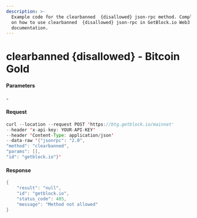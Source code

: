 ```yaml
---
description: >-
  Example code for the clearbanned  {disallowed} json-rpc method. Сomplete guide
  on how to use clearbanned  {disallowed} json-rpc in GetBlock.io Web3
  documentation.
---
```


# clearbanned {disallowed} - Bitcoin Gold

#### Parameters

\-

#### Request

```java
curl --location --request POST 'https://btg.getblock.io/mainnet' 
--header 'x-api-key: YOUR-API-KEY' 
--header 'Content-Type: application/json' 
--data-raw '{"jsonrpc": "2.0",
"method": "clearbanned",
"params": [],
"id": "getblock.io"}'
```

#### Response

```java
{
    "result": "null",
    "id": "getblock.io",
    "status_code": 405,
    "message": "Method not allowed"
}
```
